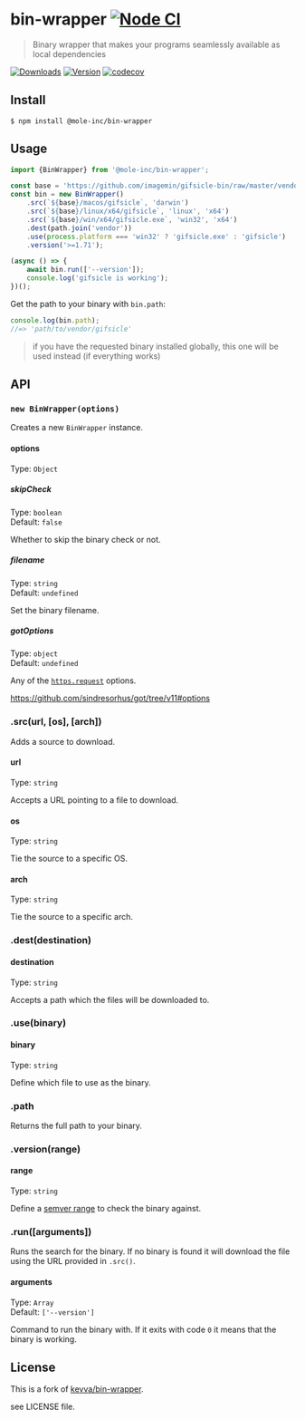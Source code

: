 # bin-wrapper [![Node CI](https://github.com/mole-inc/bin-wrapper/actions/workflows/nodejs.yml/badge.svg)](https://github.com/mole-inc/bin-wrapper/actions/workflows/nodejs.yml)

> Binary wrapper that makes your programs seamlessly available as local dependencies

[![Downloads](https://badgen.net/npm/dm/@mole-inc/bin-wrapper)](https://www.npmjs.com/package/@mole-inc/bin-wrapper)
[![Version](https://badgen.net/npm/v/@mole-inc/bin-wrapper)](https://www.npmjs.com/package/@mole-inc/bin-wrapper)
[![codecov](https://codecov.io/gh/mole-inc/bin-wrapper/branch/master/graph/badge.svg)](https://codecov.io/gh/mole-inc/bin-wrapper)

## Install

```
$ npm install @mole-inc/bin-wrapper
```


## Usage

```js
import {BinWrapper} from '@mole-inc/bin-wrapper';

const base = 'https://github.com/imagemin/gifsicle-bin/raw/master/vendor';
const bin = new BinWrapper()
	.src(`${base}/macos/gifsicle`, 'darwin')
	.src(`${base}/linux/x64/gifsicle`, 'linux', 'x64')
	.src(`${base}/win/x64/gifsicle.exe`, 'win32', 'x64')
	.dest(path.join('vendor'))
	.use(process.platform === 'win32' ? 'gifsicle.exe' : 'gifsicle')
	.version('>=1.71');

(async () => {
	await bin.run(['--version']);
	console.log('gifsicle is working');
})();
```

Get the path to your binary with `bin.path`:

```js
console.log(bin.path);
//=> 'path/to/vendor/gifsicle'
```

> if you have the requested binary installed globally, this one will be used instead (if everything works)

## API

### `new BinWrapper(options)`

Creates a new `BinWrapper` instance.

#### options

Type: `Object`

##### skipCheck

Type: `boolean`<br>
Default: `false`

Whether to skip the binary check or not.

##### filename

Type: `string`<br>
Default: `undefined`

Set the binary filename.

##### gotOptions

Type: `object`<br>
Default: `undefined`

Any of the [`https.request`](https://nodejs.org/api/https.html#https_https_request_options_callback) options.

https://github.com/sindresorhus/got/tree/v11#options

### .src(url, [os], [arch])

Adds a source to download.

#### url

Type: `string`

Accepts a URL pointing to a file to download.

#### os

Type: `string`

Tie the source to a specific OS.

#### arch

Type: `string`

Tie the source to a specific arch.

### .dest(destination)

#### destination

Type: `string`

Accepts a path which the files will be downloaded to.

### .use(binary)

#### binary

Type: `string`

Define which file to use as the binary.

### .path

Returns the full path to your binary.

### .version(range)

#### range

Type: `string`

Define a [semver range](https://github.com/isaacs/node-semver#ranges) to check
the binary against.

### .run([arguments])

Runs the search for the binary. If no binary is found it will download the file
using the URL provided in `.src()`.

#### arguments

Type: `Array`<br>
Default: `['--version']`

Command to run the binary with. If it exits with code `0` it means that the
binary is working.


## License

This is a fork of [kevva/bin-wrapper](https://github.com/kevva/bin-wrapper).

see LICENSE file.
